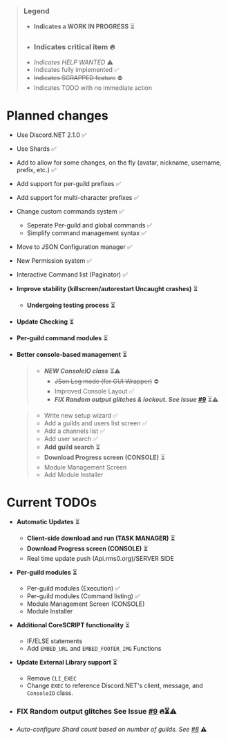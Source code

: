 >### Legend
>* **Indicates a WORK IN PROGRESS** ⏳
>* ### Indicates critical item 🔥
>* *Indicates HELP WANTED* ⚠
>* Indicates fully implemented ✅
>* ~~Indicates SCRAPPED feature~~ ⛔
>* Indicates TODO with no immediate action

# Planned changes
* Use Discord.NET 2.1.0 ✅
* Use Shards ✅
* Add to allow for some changes, on the fly (avatar, nickname, username, prefix, etc.) ✅
* Add support for per-guild prefixes ✅
* Add support for multi-character prefixes ✅
* Change custom commands system ✅ 
  * Seperate Per-guild and global commands ✅
  * Simplify command management syntax ✅
  
* Move to JSON Configuration manager ✅
* New Permission system ✅
* Interactive Command list (Paginator) ✅

* **Improve stability (killscreen/autorestart Uncaught crashes)** ⏳
   * **Undergoing testing process** ⏳
* **Update Checking** ⏳
* **Per-guild command modules** ⏳

* **Better console-based management** ⏳
   >* ***NEW ConsoleIO class*** ⏳⚠
   >   * ~~JSon Log mode (for GUI Wrapper)~~ ⛔
   >   * Improved Console Layout ✅
   >   * ***FIX Random output glitches & lockout. See Issue [#9](https://github.com/rmsoftware-development/RMSoftware.ModularBot/issues/9)*** ⏳⚠

   >* Write new setup wizard ✅
   >* Add a guilds and users list screen ✅
   >* Add a channels list ✅
   >* Add user search ✅
   >* **Add guild search** ⏳
   >* **Download Progress screen (CONSOLE)** ⏳
   >* Module Management Screen
   >* Add Module Installer
   
   
# Current TODOs
* **Automatic Updates** ⏳
   * **Client-side download and run (TASK MANAGER)** ⏳
   * **Download Progress screen (CONSOLE)** ⏳
   * Real time update push (Api.rms0.org)/SERVER SIDE
   
* **Per-guild modules** ⏳
   * Per-guild modules (Execution) ✅
   * Per-guild modules (Command listing) ✅
   * Module Management Screen (CONSOLE)
   * Module Installer
   
* **Additional CoreSCRIPT functionality** ⏳
   * IF/ELSE statements
   * Add `EMBED_URL` and `EMBED_FOOTER_IMG` Functions
   
* **Update External Library support** ⏳
   * Remove `CLI_EXEC`
   * Change `EXEC` to reference Discord.NET's client, message, and `ConsoleIO` class.
* ### FIX Random output glitches See Issue [#9](https://github.com/rmsoftware-development/RMSoftware.ModularBot/issues/9) 🔥⏳⚠
* *Auto-configure Shard count based on number of guilds. See [#8](https://github.com/rmsoftware-development/RMSoftware.ModularBot/issues/8)* ⚠
